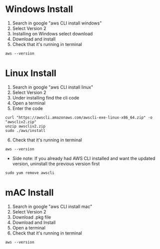 # Windows Install
1. Search in google "aws CLI install windows"
2. Select Version 2
3. Installing on Windows select download
4. Download and install 
5. Check that it's running in terminal
```CLI
aws --version
```

# Linux Install 
1. Search in google "aws CLI install linux"
2. Select Version 2
3. Under installing find the cli code
4. Open a terminal 
5. Enter the code
```CLI
curl "https://awscli.amazonaws.com/awscli-exe-linux-x86_64.zip" -o "awscliv2.zip"
unzip awscliv2.zip
sudo ./aws/install
```
6. Check that it's running in terminal
```CLI
aws --version
```
- Side note: If you already had AWS CLI installed and want the updated version, uninstall the previous version first
```CLI
sudo yum remove awscli
```


# mAC Install
1. Search in google "aws CLI install mac"
2. Select Version 2
3. Download .pkg file
4. Download and Install
5. Open a terminal 
6. Check that it's running in terminal
```CLI
aws --version
```
